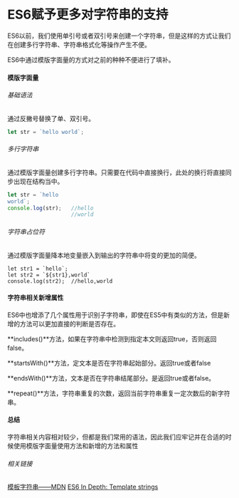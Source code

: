 # ES6赋予更多对字符串的支持

ES6以前，我们使用单引号或者双引号来创建一个字符串，但是这样的方式让我们在创建多行字符串、字符串格式化等操作产生不便。

ES6中通过模版字面量的方式对之前的种种不便进行了填补。

#### 模版字面量

###### 基础语法

通过反撇号替换了单、双引号。

```JavaScript
let str = `hello world`;    
```

###### 多行字符串

通过模版字面量创建多行字符串。只需要在代码中直接换行，此处的换行将直接同步出现在结构当中。

```JavaScript
let str = `hello
world`;
console.log(str);   //hello
                    //world
```

###### 字符串占位符

通过模版字面量降本地变量嵌入到输出的字符串中将变的更加的简便。

```
let str1 = `hello`;
let str2 = `${str1},world`
console.log(str2);  //hello,world
```

#### 字符串相关新增属性

ES6中也增添了几个属性用于识别子字符串，即使在ES5中有类似的方法，但是新增的方法可以更加直接的判断是否存在。

**includes()**方法，如果在字符串中检测到指定本文则返回true，否则返回false。

**startsWith()**方法，定文本是否在字符串起始部分。返回true或者false

**endsWith()**方法，文本是否在字符串结尾部分。是返回true或者false。

**repeat()**方法，字符串重复的次数，返回当前字符串重复一定次数后的新字符串。


#### 总结

字符串相关内容相对较少，但都是我们常用的语法，因此我们应牢记并在合适的时候使用模版字面量使用方法和新增的方法和属性


###### 相关链接

[模板字符串——MDN](https://developer.mozilla.org/zh-CN/docs/Web/JavaScript/Reference/template_strings)
[ES6 In Depth: Template strings](https://hacks.mozilla.org/2015/05/es6-in-depth-template-strings-2/)

